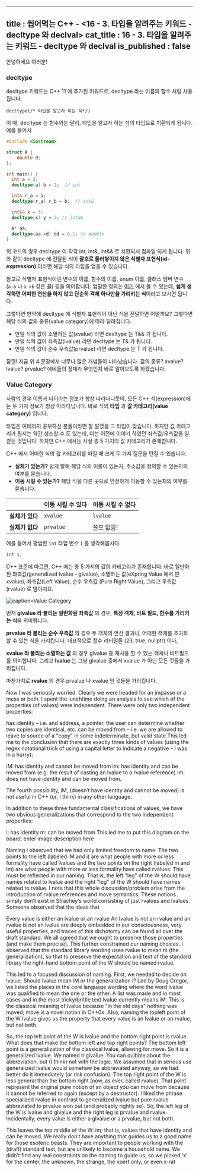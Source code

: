 -----------------
title : 씹어먹는 C++ - <16 - 3. 타입을 알려주는 키워드 - decltype 와 declval>
cat_title : 16 - 3. 타입을 알려주는 키워드 - decltype 와 declval
is_published : false
-----------------

안녕하세요 여러분!

### decltype

decltype 키워드는 C++ 11 에 추가된 키워드로, decltype 라는 이름의 함수 처럼 사용됩니다. 

```info
decltype(/* 타입을 알고자 하는 식*/)
```

이 때, decltype 는 함수와는 달리, 타입을 알고자 하는 식의 타입으로 치환되게 됩니다. 예를 들어서

```cpp
#include <iostream>

struct A {
    double d;
};

int main() {
  int a = 3;
  decltype(a) b = 2;  // int

  int& r_a = a;
  decltype(r_a) r_b = b;  // int&

  int&& x = 3;
  decltype(x) y = 2; // int&&

  A* aa;
  decltype(aa->d) dd = 0.1; // double
}
```

위 코드의 경우 decltype 이 각각 int, int&, int&& 로 치환되서 컴파일 되게 됩니다. 위와 같이 decltype 에 전달된 식이 **괄호로 둘러쌓이지 않은 식별자 표현식(id-expression)** 이라면 해당 식의 타입을 얻을 수 있습니다. 

참고로 식별자 표현식이란 변수의 이름, 함수의 이름, enum 이름, 클래스 멤버 변수(`a.b` 나 `a->b` 같은 꼴) 등을 의미합니다. 엄밀한 정의는 [여기](http://eel.is/c++draft/expr.prim.id#2.2) 에서 볼 수 있는데, **쉽게 생각하면 어떠한 연산을 하지 않고 단순히 객체 하나만을 가리키는 식**이라고 보시면 됩니다.

그렇다면 만약에 decltype 에 식별자 표현식이 아닌 식을 전달하면 어떨까요? 그렇다면 해당 식의 값의 종류(value category)에 따라 달라집니다.

* 만일 식의 값이 소멸하는 값(xvalue) 라면 decltype 는 T&& 가 됩니다.
* 만일 식의 값이 좌측값(lvalue) 라면 decltype 는 T& 가 됩니다.
* 만일 식의 값이 순수 우측값(prvalue) 라면 decltype 는 T 가 됩니다.

잠깐! 지금 위 4 문장에서 너무나 많은 개념들이 나타났습니다. 값의 종류? xvalue? lvalue? prvalue? 얘네들의 정체가 무엇인지 바로 알아보도록 하겠습니다.

### Value Category

사람의 경우 이름과 나이라는 정보가 항상 따라다니듯이, 모든 C++ 식(expression)에는 두 가지 정보가 항상 따라다닙니다. 바로 식의 **타입** 과 **값 카테고리(value category)** 입니다.

타입은 여태까지 공부하신 분들이라면 잘 알겠을 그 타입이 맞습니다. 하지만 값 카테고리가 뭔지는 약간 생소할 수 도 있는데, 이는 이전에 이야기 하였던 좌측값/우측값을 일컫는 것입니다. 하지만 C++ 에서는 사실 총 5 가지의 값 카테고리가 존재합니다.

C++ 에서 어떠한 식의 값 카테고리를 따질 때 크게 두 가지 질문을 던질 수 있습니다.

* **실체가 있는가?** 쉽게 말해 해당 식의 이름이 있는지, 주소값을 정의할 수 있는지의 여부를 묻습니다.
* **이동 시킬 수 있는가?** 해당 식을 다른 곳으로 안전하게 이동할 수 있는지의 여부를 묻습니다.

||이동 시킬 수 있다|이동 시킬 수 없다|
|--|------------|--------------|
|**실체가 있다**|`xvalue`|`lvalue`|
|**실체가 없다**|`prvalue`|쓸모 없음!|

예를 들어서 평범한 `int` 타입 변수 `i` 를 생각해봅시다.

```cpp
int i;
```



C++ 표준에 따르면, C++ 에는 총 5 가지의 값의 카테고리가 존재합니다. 바로 일반화된 좌측값(generalized lvalue - glvalue), 소멸하는 값(eXpring Value 에서 딴 xvalue), 좌측값(Left Value), 순수 우측값 (Pure Right Value), 그리고 우측값(rvalue) 로 말이지요.



![caption=Value Category](/img/cpp/16.3.1.png)

먼저 **glvalue 라 불리는 일반화된 좌측값** 의 경우, **특정 객체, 비트 필드, 함수를 가리키는 식**을 의미합니다.

**prvalue 라 불리는 순수 우측값** 의 경우 두 객체의 연산 결과나, 어떠한 객체를 초기화 할 수 있는 식을 가리킵니다. 대표적으로 정수 리터럴들 (23, true, nullptr) 이나, 

**xvalue 라 불리는 소멸하는 값** 의 경우 glvalue 중 재사용 할 수 있는 객체나 비트필드를 의미합니다. 그리고 **lvalue** 는 그냥 glvalue 중에서 xvalue 가 아닌 모든 것들을 가리킵니다.

마찬가지로 **rvalue** 의 경우 prvalue 나 xvalue 인 것들을 가리킵니다. 

Now I was seriously worried. Clearly we were headed for an impasse or a mess or both. I spent the lunchtime doing an analysis to see which of the properties (of values) were independent. There were only two independent properties:

has identity – i.e. and address, a pointer, the user can determine whether two copies are identical, etc.
can be moved from – i.e. we are allowed to leave to source of a "copy" in some indeterminate, but valid state
This led me to the conclusion that there are exactly three kinds of values (using the regex notational trick of using a capital letter to indicate a negative – I was in a hurry):

iM: has identity and cannot be moved from
im: has identity and can be moved from (e.g. the result of casting an lvalue to a rvalue reference)
Im: does not have identity and can be moved from.

The fourth possibility, IM, (doesn’t have identity and cannot be moved) is not useful in C++ (or, I think) in any other language.

In addition to these three fundamental classifications of values, we have two obvious generalizations that correspond to the two independent properties:

i: has identity
m: can be moved from
This led me to put this diagram on the board: enter image description here

Naming
I observed that we had only limited freedom to name: The two points to the left (labeled iM and i) are what people with more or less formality have called lvalues and the two points on the right (labeled  m and Im) are what people with more or less formality have called rvalues. This must be reflected in our naming. That is, the left "leg" of the W should have names related to lvalue and the right "leg" of the W should have names related to rvalue. I note that this whole discussion/problem arise from the introduction of rvalue references and move semantics. These notions simply don’t exist in Strachey’s world consisting of just rvalues and lvalues. Someone observed that the ideas that

Every value is either an lvalue or an rvalue
An lvalue is not an rvalue and an rvalue is not an lvalue
are deeply embedded in our consciousness, very useful properties, and traces of this dichotomy can be found all over the draft standard. We all agreed that we ought to preserve those properties (and make them precise). This further constrained our naming choices. I observed that the standard library wording uses rvalue to mean m (the generalization), so that to preserve the expectation and text of the standard library the right-hand bottom point of the W should be named  rvalue.

This led to a focused discussion of naming. First, we needed to decide on lvalue. Should lvalue mean iM or the generalization i? Led by Doug Gregor, we listed the places in the core language wording where the word lvalue was qualified to mean the one or the other. A list was made and in most cases and in the most tricky/brittle text  lvalue currently means iM. This is the classical meaning of lvalue because "in the old days" nothing was moved; move is a novel notion in C++0x. Also, naming the topleft point of the W lvalue gives us the property that every value is an lvalue or an rvalue, but not both.

So, the top left point of the W is lvalue and the bottom right point is rvalue. What does that make the bottom left and top right points? The bottom left point is a generalization of the classical lvalue, allowing for move. So it is a generalized lvalue. We named it  glvalue. You can quibble about the abbreviation, but (I think) not with the logic. We assumed that in serious use generalized lvalue would somehow be abbreviated anyway, so we had better do it immediately (or risk confusion). The top right point of the W is less general than the bottom right (now, as ever, called rvalue). That point represent the original pure notion of an object you can move from because it cannot be referred to again (except by a destructor). I liked the phrase specialized rvalue in contrast to generalized
  lvalue but pure rvalue abbreviated to prvalue won out (and probably rightly so). So, the left leg of the W is lvalue and glvalue and the right leg is prvalue and rvalue. Incidentally, every value is either a glvalue or a prvalue, but not both.

This leaves the top middle of the W: im; that is, values that have identity and can be moved. We really don’t have anything that guides us to a good name for those esoteric beasts. They are important to people working with the (draft) standard text, but are unlikely to become a household name. We didn’t find any real constraints on the naming to guide us, so we picked ‘x’ for the center, the unknown, the strange, the xpert only, or even x-rat